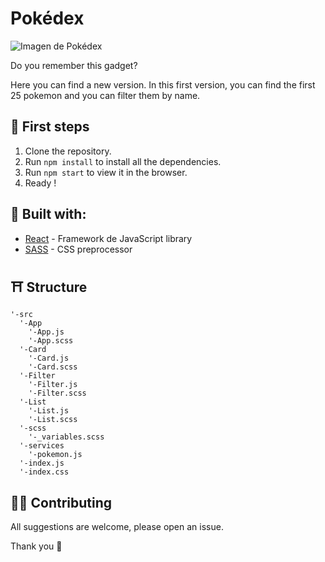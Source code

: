 # Pokédex

![Imagen de Pokédex](https://4.bp.blogspot.com/-LYPJ7TpVlBA/WU8xVW5b4FI/AAAAAAAACgs/DiL-kZAs0jkvDPUSV6PHqWhAqiK0F_LTwCLcBGAs/s1600/4e0161f94017b5ea55795e72eb1031fa017f2854_hq.gif)

Do you remember this gadget?

Here you can find a new version. In this first version, you can find the first 25 pokemon and you can filter them by name. 

## 👶  First steps

1. Clone the repository. 
2. Run `npm install` to install all the dependencies. 
3. Run `npm start` to view it in the browser.
4. Ready !

## 🔨 Built with: 
- [React](https://reactjs.org/) - Framework de JavaScript library
- [SASS](https://sass-lang.com/) - CSS preprocessor

## ⛩ Structure
```
'-src
  '-App
    '-App.js
    '-App.scss
  '-Card
    '-Card.js
    '-Card.scss
  '-Filter
    '-Filter.js
    '-Filter.scss
  '-List
    '-List.js
    '-List.scss
  '-scss
    '-_variables.scss
  '-services
    '-pokemon.js
  '-index.js
  '-index.css
```

## 🤜🤛 Contributing
All suggestions are welcome, please open an issue.

Thank you 💜
